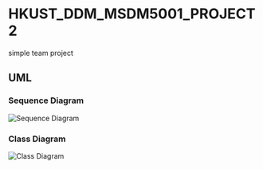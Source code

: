 <!--
 * @Author: Zifeng Chen
 * @Date: 2021-12-02 15:26:10
 * @LastEditTime: 2021-12-03 21:43:51
 * @LastEditors: Zifeng Chan
 * @Description: README file
 * @FilePath: /HKUST_DDM_MSDM5001_PROJECT2/README.md
-->
# HKUST_DDM_MSDM5001_PROJECT2
simple team project
## UML
### Sequence Diagram
![Sequence Diagram](https://github.com/NNNeil-C/HKUST_DDM_MSDM5051_PROJECT2/blob/main/assets/MSDM5051%20final%20time%20sequence%20diagram.png)
### Class Diagram
![Class Diagram](https://github.com/NNNeil-C/HKUST_DDM_MSDM5051_PROJECT2/blob/main/assets/MSDM5051%20final%20class%20diagram.png)
